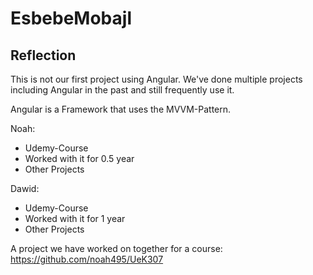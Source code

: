 # EsbebeMobajl

## Reflection

This is not our first project using Angular. We've done multiple projects including Angular in the past and still frequently use it.

Angular is a Framework that uses the MVVM-Pattern.

Noah:
  - Udemy-Course
  - Worked with it for 0.5 year
  - Other Projects

Dawid: 
  - Udemy-Course
  - Worked with it for 1 year
  - Other Projects

A project we have worked on together for a course: https://github.com/noah495/UeK307
